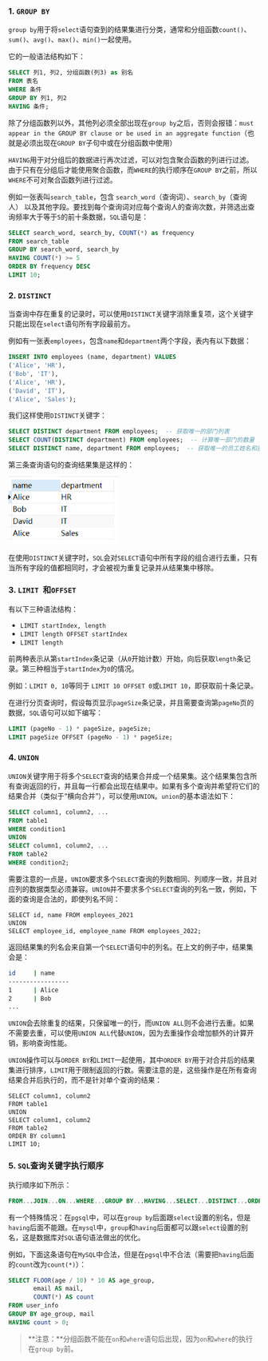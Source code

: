 ### 1. `GROUP BY`

`group by`用于将`select`语句查到的结果集进行分类，通常和分组函数`count()`、`sum()`、`avg()`、`max()`、`min()`一起使用。

它的一般语法结构如下：

```sql
SELECT 列1, 列2, 分组函数(列3) as 别名
FROM 表名 
WHERE 条件 
GROUP BY 列1, 列2 
HAVING 条件;
```

除了分组函数列以外，其他列必须全部出现在`group by`之后，否则会报错：`must appear in the GROUP BY clause or be used in an aggregate function`（也就是必须出现在`GROUP BY`子句中或在分组函数中使用）

`HAVING`用于对分组后的数据进行再次过滤，可以对包含聚合函数的列进行过滤。由于只有在分组后才能使用聚合函数，而`WHERE`的执行顺序在`GROUP BY`之前，所以`WHERE`不可对聚合函数列进行过滤。

例如一张表叫`search_table`，包含 `search_word`（查询词）、`search_by`（查询人） 以及其他字段。要找到每个查询词对应每个查询人的查询次数，并筛选出查询频率大于等于`5`的前十条数据，`SQL`语句是：

```sql
SELECT search_word, search_by, COUNT(*) as frequency
FROM search_table
GROUP BY search_word, search_by
HAVING COUNT(*) >= 5
ORDER BY frequency DESC
LIMIT 10;
```

### 2. `DISTINCT`

当查询中存在重复的记录时，可以使用`DISTINCT`关键字消除重复项，这个关键字只能出现在`select`语句所有字段最前方。

例如有一张表`employees`，包含`name`和`department`两个字段，表内有以下数据：

```sql
INSERT INTO employees (name, department) VALUES 
('Alice', 'HR'),
('Bob', 'IT'),
('Alice', 'HR'),
('David', 'IT'),
('Alice', 'Sales');
```

我们这样使用`DISTINCT`关键字：

```sql
SELECT DISTINCT department FROM employees;  -- 获取唯一的部门列表
SELECT COUNT(DISTINCT department) FROM employees;  -- 计算唯一部门的数量
SELECT DISTINCT name, department FROM employees;  -- 获取唯一的员工姓名和部门的组合
```

第三条查询语句的查询结果集是这样的：

<img src="image/image-20240717151431366.png" alt="image-20240717151431366" style="zoom:80%;" />

在使用`DISTINCT`关键字时，`SQL`会对`SELECT`语句中所有字段的组合进行去重，只有当所有字段的值都相同时，才会被视为重复记录并从结果集中移除。

### 3. `LIMIT `和`OFFSET `

有以下三种语法结构：
- `LIMIT startIndex, length`
- `LIMIT length OFFSET startIndex`
- `LIMIT length`

前两种表示从第`startIndex`条记录（从`0`开始计数）开始，向后获取`length`条记录。第三种相当于`startIndex`为`0`的情况。

例如：`LIMIT 0, 10`等同于 `LIMIT 10 OFFSET 0`或`LIMIT 10`，即获取前十条记录。

在进行分页查询时，假设每页显示`pageSize`条记录，并且需要查询第`pageNo`页的数据，`SQL`语句可以如下编写：

```sql
LIMIT (pageNo - 1) * pageSize, pageSize;
LIMIT pageSize OFFSET (pageNo - 1) * pageSize;
```

### 4. `UNION`

`UNION`关键字用于将多个`SELECT`查询的结果合并成一个结果集。这个结果集包含所有查询返回的行，并且每一行都会出现在结果中。如果有多个查询并希望将它们的结果合并（类似于“横向合并”），可以使用`UNION`。`union`的基本语法如下：

```sql
SELECT column1, column2, ...
FROM table1
WHERE condition1
UNION
SELECT column1, column2, ...
FROM table2
WHERE condition2;
```

需要注意的一点是，`UNION`要求多个`SELECT`查询的列数相同、列顺序一致，并且对应列的数据类型必须兼容。`UNION`并不要求多个`SELECT`查询的列名一致，例如，下面的查询是合法的，即使列名不同：

```
SELECT id, name FROM employees_2021
UNION
SELECT employee_id, employee_name FROM employees_2022;
```

返回结果集的列名会来自第一个`SELECT`语句中的列名。在上文的例子中，结果集会是：

```sh
id     | name
-----------------
1      | Alice
2      | Bob
...
```

`UNION`会去除重复的结果，只保留唯一的行，而`UNION ALL`则不会进行去重。如果不需要去重，可以使用`UNION ALL`代替`UNION`，因为去重操作会增加额外的计算开销，影响查询性能。

`UNION`操作可以与`ORDER BY`和`LIMIT`一起使用，其中`ORDER BY`用于对合并后的结果集进行排序，`LIMIT`用于限制返回的行数。需要注意的是，这些操作是在所有查询结果合并后执行的，而不是针对单个查询的结果：

```mysql
SELECT column1, column2
FROM table1
UNION
SELECT column1, column2
FROM table2
ORDER BY column1
LIMIT 10;
```

### 5. `SQL`查询关键字执行顺序

执行顺序如下所示：

```sql
FROM...JOIN...ON...WHERE...GROUP BY...HAVING...SELECT...DISTINCT...ORDER BY...LIMIT...
```

有一个特殊情况：在`pgsql`中，可以在`group by`后面跟`select`设置的别名，但是`having`后面不能跟。在`mysql`中，`group`和`having`后面都可以跟`select`设置的别名，这是数据库对`SQL`语句语法做出的优化。

例如，下面这条语句在`MySQL`中合法，但是在`pgsql`中不合法（需要把`having`后面的`count`改为`count(*)`）：

```sql
SELECT FLOOR(age / 10) * 10 AS age_group,
       email AS mail,
       COUNT(*) AS count
FROM user_info
GROUP BY age_group, mail
HAVING count > 0;
```

> **注意：**分组函数不能在`on`和`where`语句后出现，因为`on`和`where`的执行在`group by`前。